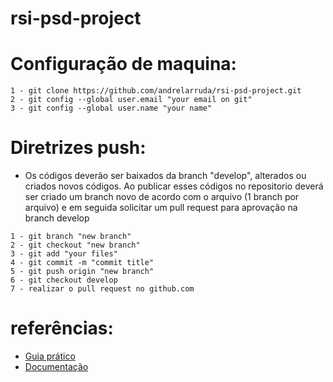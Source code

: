 # rsi-psd-project

# Configuração de maquina:
```
1 - git clone https://github.com/andrelarruda/rsi-psd-project.git
2 - git config --global user.email "your email on git"
3 - git config --global user.name "your name"
```

# Diretrizes push:
* Os códigos deverão ser baixados da branch "develop", alterados ou criados novos códigos. Ao publicar esses códigos no repositorio deverá ser criado um branch novo de acordo com o arquivo (1 branch por arquivo) e em seguida solicitar um pull request para aprovação na branch develop
```
1 - git branch "new branch"
2 - git checkout "new branch"
3 - git add "your files"
4 - git commit -m "commit title"
5 - git push origin "new branch"
6 - git checkout develop
7 - realizar o pull request no github.com 
```
# referências:
- [Guia prático](https://rogerdudler.github.io/git-guide/index.pt_BR.html)
- [Documentação](https://git-scm.com/doc)
